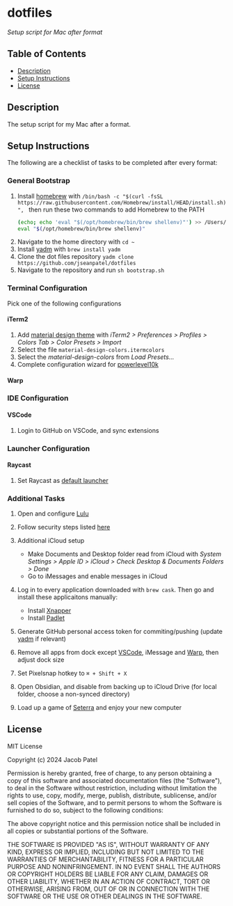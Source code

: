 # dotfiles

*Setup script for Mac after format*

## Table of Contents
- [Description](#description)
- [Setup Instructions](#setup-instructions)
- [License](#license)

## Description

The setup script for my Mac after a format.

## Setup Instructions

The following are a checklist of tasks to be completed after every format:

### General Bootstrap

1. Install [homebrew](https://brew.sh) with `/bin/bash -c "$(curl -fsSL https://raw.githubusercontent.com/Homebrew/install/HEAD/install.sh)", ` then run these two commands to add Homebrew to the PATH
    ```bash
    (echo; echo 'eval "$(/opt/homebrew/bin/brew shellenv)"') >> /Users/jseanpatel/.zprofile
    eval "$(/opt/homebrew/bin/brew shellenv)"
    ```
2. Navigate to the home directory with `cd ~`
3. Install [yadm](https://yadm.io) with `brew install yadm`
4. Clone the dot files repository `yadm clone https://github.com/jseanpatel/dotfiles`
5. Navigate to the repository and run `sh bootstrap.sh`


### Terminal Configuration

Pick one of the following configurations

#### iTerm2

1. Add [material design theme](https://github.com/MartinSeeler/iterm2-material-design) with *iTerm2 > Preferences > Profiles > Colors Tab > Color Presets > Import*
2. Select the file `material-design-colors.itermcolors` 
3. Select the *material-design-colors* from *Load Presets...*
4. Complete configuration wizard for [powerlevel10k](https://github.com/romkatv/powerlevel10k)


#### Warp

### IDE Configuration

#### VSCode

1. Login to GitHub on VSCode, and sync extensions

### Launcher Configuration

#### Raycast

1. Set Raycast as [default launcher](https://www.s-ndr.be/wiki/replace-spotlight-with-raycast/)

### Additional Tasks

1. Open and configure [Lulu](https://objective-see.org/products/lulu.html)
2. Follow security steps listed [here](https://www.bejarano.io/hardening-macos/)
3. Additional iCloud setup

    - Make Documents and Desktop folder read from iCloud with *System Settings > Apple ID > iCloud > Check Desktop & Documents Folders > Done*
    - Go to iMessages and enable messages in iCloud

4. Log in to every application downloaded with `brew cask`. Then go and install these applicaitons manually:

    - Install [Xnapper](https://xnapper.com/)
    - Install [Padlet](https://padlet.com/mac-app-download)

5. Generate GitHub personal access token for commiting/pushing (update [yadm](https://yadm.io) if relevant)
6. Remove all apps from dock except [VSCode](https://code.visualstudio.com/), iMessage and [Warp](https://www.warp.dev/), then adjust dock size
7. Set Pixelsnap hotkey to `⌘ + Shift + X`  
8. Open Obsidian, and disable from backing up to iCloud Drive (for local folder, choose a non-synced directory)
9. Load up a game of [Seterra](https://www.geoguessr.com/vgp/3007) and enjoy your new computer

## License

MIT License

Copyright (c) 2024 Jacob Patel

Permission is hereby granted, free of charge, to any person obtaining a copy of this software and associated documentation files (the "Software"), to deal in the Software without restriction, including without limitation the rights to use, copy, modify, merge, publish, distribute, sublicense, and/or sell copies of the Software, and to permit persons to whom the Software is furnished to do so, subject to the following conditions:

The above copyright notice and this permission notice shall be included in all copies or substantial portions of the Software.

THE SOFTWARE IS PROVIDED "AS IS", WITHOUT WARRANTY OF ANY KIND, EXPRESS OR IMPLIED, INCLUDING BUT NOT LIMITED TO THE WARRANTIES OF MERCHANTABILITY, FITNESS FOR A PARTICULAR PURPOSE AND NONINFRINGEMENT. IN NO EVENT SHALL THE AUTHORS OR COPYRIGHT HOLDERS BE LIABLE FOR ANY CLAIM, DAMAGES OR OTHER LIABILITY, WHETHER IN AN ACTION OF CONTRACT, TORT OR OTHERWISE, ARISING FROM, OUT OF OR IN CONNECTION WITH THE SOFTWARE OR THE USE OR OTHER DEALINGS IN THE SOFTWARE.
